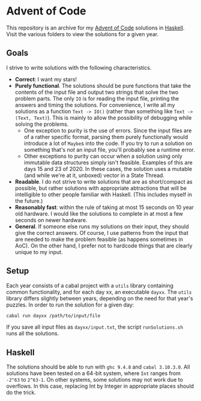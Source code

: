 # Advent of Code

This repository is an archive for my [Advent of Code](https://adventofcode.com/) solutions in [Haskell](https://www.haskell.org/). Visit the various folders to view the solutions for a given year.

## Goals

I strive to write solutions with the following characteristics.

* **Correct**: I want my stars!
* **Purely functional**. The solutions should be pure functions that take the contents of the input file and output two strings that solve the two problem parts. The only `IO` is for reading the input file, printing the answers and timing the solutions. For convenience, I write all my solutions as a function `Text -> IO()` (rather than something like `Text -> (Text, Text)`). This is mainly to allow the possibility of debugging while solving the problems.
    * One exception to purity is the use of errors. Since the input files are of a rather specific format, parsing them purely functionally would introduce a lot of `Maybe`s into the code. If you try to run a solution on something that's _not_ an input file, you'll probably see a runtime error.
    * Other exceptions to purity can occur when a solution using only immutable data structures simply isn't feasible. Examples of this are days 15 and 23 of 2020. In these cases, the solution uses a mutable (and while we're at it, unboxed) vector in a State Thread.
* **Readable**. I do not strive to write solutions that are as short/compact as possible, but rather solutions with appropriate abtractions that will be intelligible to other people familiar with Haskell. (This includes myself in the future.)
* **Reasonably fast**: within the rule of taking at most 15 seconds on 10 year old hardware. I would like the solutions to complete in at most a few seconds on newer hardware.
* **General**. If someone else runs my solutions on their input, they should give the correct answers. Of course, I use patterns from the input that are needed to make the problem feasible (as happens sometimes in AoC). On the other hand, I prefer not to hardcode things that are clearly unique to my input.

## Setup

Each year consists of a cabal project with a `utils` library containing common functionality, and for each day xx, an executable `dayxx`. The `utils` library differs slightly between years, depending on the need for that year's puzzles. In order to run the solution for a given day:

```bash
cabal run dayxx /path/to/input/file
```

If you save all input files as `dayxx/input.txt`, the script `runSolutions.sh` runs all the solutions.

## Haskell

The solutions should be able to run with `ghc 9.4.8` and `cabal 3.10.3.0`. All solutions have been tested on a 64-bit system, where `Int` ranges from `-2^63` to `2^63-1`. On other systems, some solutions may not work due to overflows. In this case, replacing Int by Integer in appropriate places should do the trick.
